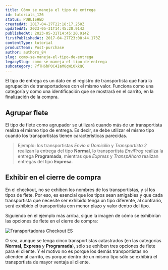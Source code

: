 ```yaml
---
title: Cómo se maneja el tipo de entrega
id: tutorials_126
status: PUBLISHED
createdAt: 2017-04-27T22:18:17.250Z
updatedAt: 2023-05-31T14:45:20.914Z
publishedAt: 2023-05-31T14:45:20.914Z
firstPublishedAt: 2017-04-27T23:00:44.173Z
contentType: tutorial
productTeam: Post-purchase
author: authors_84
slug: como-se-maneja-el-tipo-de-entrega
legacySlug: como-se-maneja-el-tipo-de-entrega
subcategory: 7fTH6bP0C4IaM8qWi0kkQC
---
```


El tipo de entrega es un dato en el registro de transportista que hará la agrupación de transportadores con el mismo valor. Funciona como una categoría y como una identificación que se mostrará en el carrito, en la finalización de la compra.

## Agrupar flete

El tipo de flete como agrupador se utilizará cuando más de un transportista realiza el mismo tipo de entrega. Es decir, se debe utilizar el mismo tipo cuando los transportistas tienen características parecidas.

> Ejemplo: los transportistas _Envío a Domicilio_ y _Transportista 2_ realizan la entrega del tipo **Normal**, lo transportista _EnviProg_ realiza la entrega **Programada**, mientras que _Express_ y _TranspAhora_ realizan entregas del tipo **Expresa**.

## Exhibir en el cierre de compra

En el checkout, no se exhiben los nombres de los transportistas, y sí los tipos de flete. Por eso, es esencial que los tipos sean amigables y que cada transportista que necesite ser exhibido tenga un tipo diferente, al contrario, será exhibido el transportista con menor plazo y valor dentro del tipo.

Siguiendo en el ejemplo más arriba, sigue la imagen de cómo se exhibirían las opciones de flete en el cierre de compra:

![Transportadoras Checkout ES](//images.ctfassets.net/alneenqid6w5/3JEcAUPVTOsSsUCqiMSCUM/6085c74c27b51a0ffcfc5552d1a80eff/Transportadoras_Checkout_ES.png)

O sea, aunque se tenga cinco transportistas catastrados (en las categorías **Normal**, **Expresa** y **Programada**), sólo se exhiben tres opciones de flete para el cliente. Y el motivo no es porque los demás transportistas no atienden al carrito, es porque dentro de un mismo tipo sólo se exhibirá el transportista de mayor ventaja al cliente.

